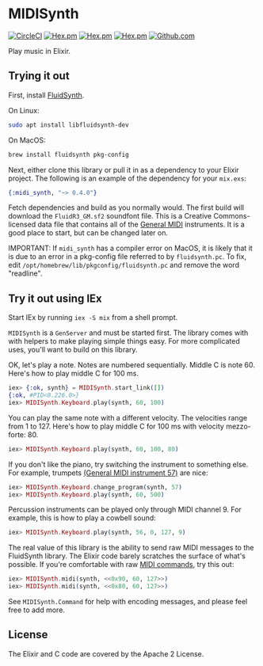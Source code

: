 # MIDISynth

[![CircleCI](https://circleci.com/gh/fhunleth/midi_synth.svg?style=svg)](https://circleci.com/gh/fhunleth/midi_synth)
[![Hex.pm](https://img.shields.io/hexpm/v/midi_synth.svg)](https://hex.pm/packages/midi_synth)
[![Hex.pm](https://img.shields.io/hexpm/dt/midi_synth.svg)](https://hex.pm/packages/midi_synth)
[![Hex.pm](https://img.shields.io/hexpm/l/midi_synth.svg)](https://hex.pm/packages/midi_synth)
[![Github.com](https://img.shields.io/github/last-commit/fhunleth/midi_synth.svg)](https://github.com/fhunleth/midi_synth)

Play music in Elixir.

## Trying it out

First, install [FluidSynth](http://www.fluidsynth.org/).

On Linux:

```sh
sudo apt install libfluidsynth-dev
```

On MacOS:

```sh
brew install fluidsynth pkg-config
```

Next, either clone this library or pull it in as a dependency to your Elixir
project. The following is an example of the dependency for your `mix.exs`:

```elixir
{:midi_synth, "~> 0.4.0"}
```

Fetch dependencies and build as you normally would. The first build will
download the `FluidR3_GM.sf2` soundfont file. This is a Creative
Commons-licensed data file that contains all of the
[General MIDI](https://en.wikipedia.org/wiki/General_MIDI) instruments. It is a
good place to start, but can be changed later on.

IMPORTANT: If `midi_synth` has a compiler error on MacOS, it is likely that it
is due to an error in a pkg-config file referred to by `fluidsynth.pc`. To fix,
edit `/opt/homebrew/lib/pkgconfig/fluidsynth.pc` and remove the word "readline".

## Try it out using IEx

Start IEx by running `iex -S mix` from a shell prompt.

`MIDISynth` is a `GenServer` and must be started first. The library comes with
with helpers to make playing simple things easy. For more complicated uses,
you'll want to build on this library.

OK, let's play a note. Notes are numbered sequentially. Middle C is note 60.
Here's how to play middle C for 100 ms.

```elixir
iex> {:ok, synth} = MIDISynth.start_link([])
{:ok, #PID<0.226.0>}
iex> MIDISynth.Keyboard.play(synth, 60, 100)
```

You can play the same note with a different velocity. The velocities range from
1 to 127. Here's how to play middle C for 100 ms with velocity mezzo-forte: 80.

```elixir
iex> MIDISynth.Keyboard.play(synth, 60, 100, 80)
```

If you don't like the piano, try switching the instrument to something else.
For example, trumpets [(General MIDI instrument
57)](https://www.midi.org/specifications-old/item/gm-level-1-sound-set) are
nice:

```elixir
iex> MIDISynth.Keyboard.change_program(synth, 57)
iex> MIDISynth.Keyboard.play(synth, 60, 500)
```

Percussion instruments can be played only through MIDI channel 9.
For example, this is how to play a cowbell sound:

```elixir
iex> MIDISynth.Keyboard.play(synth, 56, 0, 127, 9)
```

The real value of this library is the ability to send raw MIDI messages to the
FluidSynth library. The Elixir code barely scratches the surface of what's
possible. If you're comfortable with raw [MIDI
commands](https://www.midi.org/specifications/item/table-1-summary-of-midi-message),
try this out:

```elixir
iex> MIDISynth.midi(synth, <<0x90, 60, 127>>)
iex> MIDISynth.midi(synth, <<0x80, 60, 127>>)
```

See `MIDISynth.Command` for help with encoding messages, and please feel free to
add more.

## License

The Elixir and C code are covered by the Apache 2 License.
